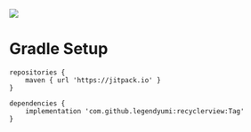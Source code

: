 ![](https://img.shields.io/badge/Yumi-666-green)

# Gradle Setup

```
repositories {
    maven { url 'https://jitpack.io' }
}

dependencies {
    implementation 'com.github.legendyumi:recyclerview:Tag'
}
```
